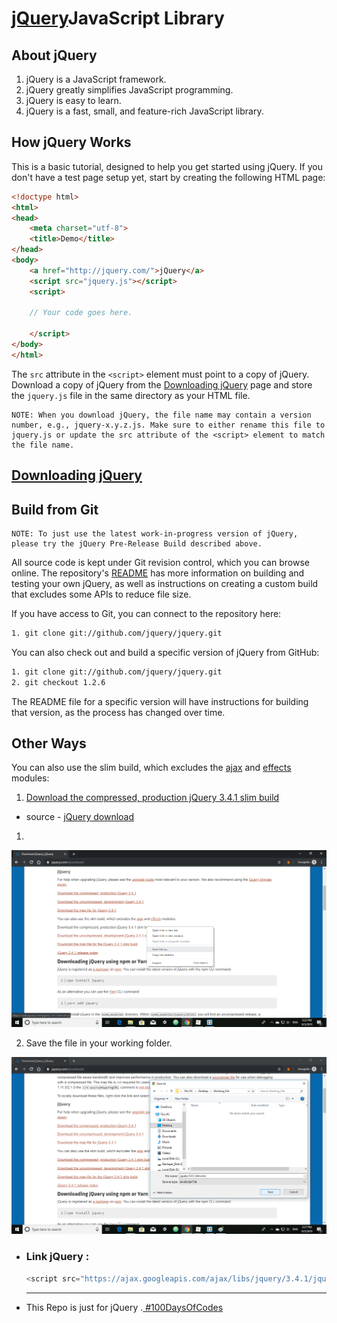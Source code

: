 # [jQuery]()JavaScript Library

## About jQuery

1. jQuery is a JavaScript framework.
2. jQuery greatly simplifies JavaScript programming.
3. jQuery is easy to learn.
4. jQuery is a fast, small, and feature-rich JavaScript library.

## How jQuery Works

This is a basic tutorial, designed to help you get started using jQuery. If you don't have a test page setup yet, start by creating the following HTML page:



```html
<!doctype html>
<html>
<head>
    <meta charset="utf-8">
    <title>Demo</title>
</head>
<body>
    <a href="http://jquery.com/">jQuery</a>
    <script src="jquery.js"></script>
    <script>
 
    // Your code goes here.
 
    </script>
</body>
</html>

```



The `src` attribute in the `<script>` element must point to a copy of jQuery. Download a copy of jQuery from the [Downloading jQuery](http://jquery.com/download/) page and store the `jquery.js` file in the same directory as your HTML file.

```note
NOTE: When you download jQuery, the file name may contain a version number, e.g., jquery-x.y.z.js. Make sure to either rename this file to jquery.js or update the src attribute of the <script> element to match the file name.
```



## [Downloading jQuery](https://jquery.com/download/#downloading-jquery)

## Build from Git

```note
NOTE: To just use the latest work-in-progress version of jQuery, please try the jQuery Pre-Release Build described above.
```

All source code is kept under Git revision control, which you can browse online. The repository's [README](https://github.com/jquery/jquery/blob/master/README.md) has more information on building and testing your own jQuery, as well as instructions on creating a custom build that excludes some APIs to reduce file size.

If you have access to Git, you can connect to the repository here:

```bash
1. git clone git://github.com/jquery/jquery.git
```

You can also check out and build a specific version of jQuery from GitHub:

```bash
1. git clone git://github.com/jquery/jquery.git
2. git checkout 1.2.6
```

The README file for a specific version will have instructions for building that version, as the process has changed over time.



## Other Ways

You can also use the slim build, which excludes the [ajax](https://api.jquery.com/category/ajax/) and [effects](https://api.jquery.com/category/effects/) modules:

1. [Download the compressed, production jQuery 3.4.1 slim build](https://code.jquery.com/jquery-3.4.1.slim.min.js)

* source - [jQuery download](https://jquery.com/download/)

1.

 <img src="imgs/jQuery_download_1.png" />



2. Save the file in your working folder.

 <img src="imgs/jQuery_download_2.png" />



* ### Link jQuery :

  ```javascript
  <script src="https://ajax.googleapis.com/ajax/libs/jquery/3.4.1/jquery.min.js"></script>
  ```

  ___

  

* This Repo is just for jQuery .[ #100DaysOfCodes](https://www.100daysofcode.com/) 

